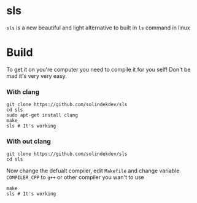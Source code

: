 # sls
`sls` is a new beautiful and light alternative to built in `ls` command in linux
# Build
To get it on you're computer you need to compile it for you self! Don't be mad it's very very easy.
### With clang
```
git clone https://github.com/solindekdev/sls
cd sls
sudo apt-get install clang
make 
sls # It's working
```
### With out clang
```
git clone https://github.com/solindekdev/sls
cd sls
```
Now change the defualt compiler, edit `Makefile` and change variable `COMPILER_CPP` to `g++` or other compiler you wan't to use
```
make
sls # It's working
```
